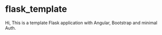 # flask_template

Hi, 
This is a template Flask application with Angular, Bootstrap and minimal Auth.
